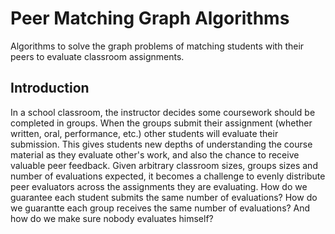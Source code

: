 # Peer Matching Graph Algorithms
Algorithms to solve the graph problems of matching students with their peers to evaluate classroom assignments.

## Introduction
In a school classroom, the instructor decides some coursework should be completed in groups. When the groups submit their assignment (whether written, oral, performance, etc.) other students will evaluate their submission. This gives students new depths of understanding the course material as they evaluate other's work, and also the chance to receive valuable peer feedback. Given arbitrary classroom sizes, groups sizes and number of evaluations expected, it becomes a challenge to evenly distribute peer evaluators across the assignments they are evaluating. How do we guarantee each student submits the same number of evaluations? How do we guarantte each group receives the same number of evaluations? And how do we make sure nobody evaluates himself? 
